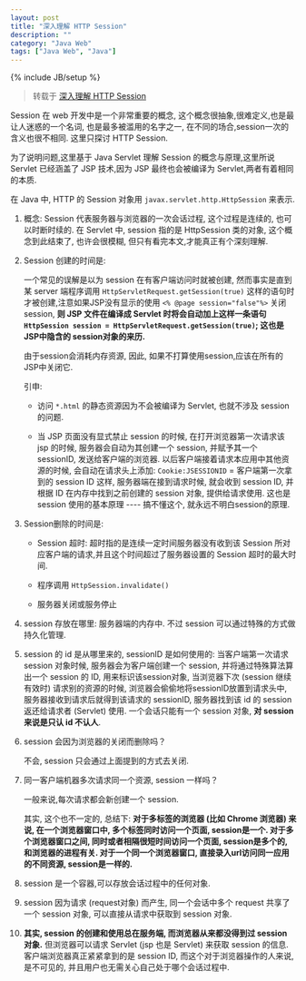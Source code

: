 ```yaml
---
layout: post
title: "深入理解 HTTP Session"
description: ""
category: "Java Web"
tags: ["Java Web", "Java"]
---
```

{% include JB/setup %}

> 转载于 [深入理解 HTTP Session](http://lavasoft.blog.51cto.com/62575/275589)

Session 在 web 开发中是一个非常重要的概念, 这个概念很抽象,很难定义,也是最让人迷惑的一个名词, 也是最多被滥用的名字之一, 在不同的场合,session一次的含义也很不相同. 这里只探讨 HTTP Session.

为了说明问题,这里基于 Java Servlet 理解 Session 的概念与原理,这里所说 Servlet 已经涵盖了 JSP 技术,因为 JSP 最终也会被编译为 Servlet,两者有着相同的本质.

在 Java 中, HTTP 的 Session 对象用 `javax.servlet.http.HttpSession` 来表示.

1. 概念: Session 代表服务器与浏览器的一次会话过程, 这个过程是连续的, 也可以时断时续的. 在 Servlet 中, session 指的是 HttpSession 类的对象, 这个概念到此结束了, 也许会很模糊, 但只有看完本文,才能真正有个深刻理解.

2. Session 创建的时间是:

    一个常见的误解是以为 session 在有客户端访问时就被创建, 然而事实是直到某 server 端程序调用 `HttpServletRequest.getSession(true)` 这样的语句时才被创建,注意如果JSP没有显示的使用 `<% @page session="false"%>` 关闭 session, **则 JSP 文件在编译成 Servlet 时将会自动加上这样一条语句 `HttpSession session = HttpServletRequest.getSession(true)`; 这也是JSP中隐含的 session对象的来历.**

    由于session会消耗内存资源, 因此, 如果不打算使用session,应该在所有的JSP中关闭它.

    引申:

    - 访问 `*.html` 的静态资源因为不会被编译为 Servlet, 也就不涉及 session 的问题.

    - 当 JSP 页面没有显式禁止 session 的时候, 在打开浏览器第一次请求该 jsp 的时候, 服务器会自动为其创建一个 session, 并赋予其一个 sessionID, 发送给客户端的浏览器. 以后客户端接着请求本应用中其他资源的时候, 会自动在请求头上添加:
    `Cookie:JSESSIONID` = 客户端第一次拿到的 session ID
    这样, 服务器端在接到请求时候, 就会收到 session ID, 并根据 ID 在内存中找到之前创建的 session 对象, 提供给请求使用. 这也是 session 使用的基本原理 ---- 搞不懂这个, 就永远不明白session的原理.

3. Session删除的时间是:

    - Session 超时: 超时指的是连续一定时间服务器没有收到该 Session 所对应客户端的请求,并且这个时间超过了服务器设置的 Session 超时的最大时间.

    - 程序调用 `HttpSession.invalidate()`

    - 服务器关闭或服务停止

4. session 存放在哪里: 服务器端的内存中. 不过 session 可以通过特殊的方式做持久化管理.

5. session 的 id 是从哪里来的, sessionID 是如何使用的: 当客户端第一次请求 session 对象时候, 服务器会为客户端创建一个 session, 并将通过特殊算法算出一个 session 的 ID, 用来标识该session对象, 当浏览器下次 (session 继续有效时) 请求别的资源的时候, 浏览器会偷偷地将sessionID放置到请求头中, 服务器接收到请求后就得到该请求的 sessionID, 服务器找到该 id 的 session 返还给请求者 (Servlet) 使用. 一个会话只能有一个 session 对象, **对 session 来说是只认 id 不认人**.

6. session 会因为浏览器的关闭而删除吗？

    不会, session 只会通过上面提到的方式去关闭.

7. 同一客户端机器多次请求同一个资源, session 一样吗？

    一般来说,每次请求都会新创建一个 session.

    其实, 这个也不一定的, 总结下: **对于多标签的浏览器 (比如 Chrome 浏览器) 来说, 在一个浏览器窗口中, 多个标签同时访问一个页面, session是一个. 对于多个浏览器窗口之间, 同时或者相隔很短时间访问一个页面, session是多个的, 和浏览器的进程有关. 对于一个同一个浏览器窗口, 直接录入url访问同一应用的不同资源, session是一样的.**

8. session 是一个容器,可以存放会话过程中的任何对象.

9. session 因为请求 (request对象) 而产生, 同一个会话中多个 request 共享了一个 session 对象, 可以直接从请求中获取到 session 对象.

10. **其实, session 的创建和使用总在服务端, 而浏览器从来都没得到过 session 对象.** 但浏览器可以请求 Servlet (jsp 也是 Servlet) 来获取 session 的信息. 客户端浏览器真正紧紧拿到的是 session ID, 而这个对于浏览器操作的人来说, 是不可见的, 并且用户也无需关心自己处于哪个会话过程中.
